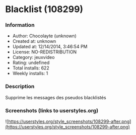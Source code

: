 # Blacklist (108299)

### Information
- Author: Chocolayte (unknown)
- Created at: unknown
- Updated at: 12/14/2014, 3:46:54 PM
- License: NO-REDISTRIBUTION
- Category: jeuxvideo
- Rating: undefined
- Total installs: 622
- Weekly installs: 1


### Description
Supprime les messages des pseudos blacklistés


### Screenshots (links to userstyles.org)
![https://userstyles.org/style_screenshots/108299-after.png](https://userstyles.org/style_screenshots/108299-after.png)


